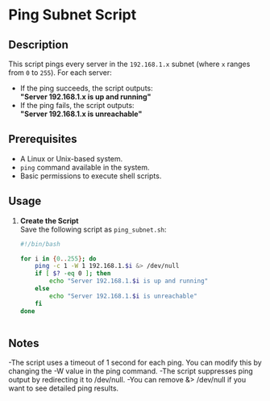 # Ping Subnet Script

## Description
This script pings every server in the `192.168.1.x` subnet (where `x` ranges from `0` to `255`). For each server:
- If the ping succeeds, the script outputs:  
  **"Server 192.168.1.x is up and running"**
- If the ping fails, the script outputs:  
  **"Server 192.168.1.x is unreachable"**

## Prerequisites
- A Linux or Unix-based system.
- `ping` command available in the system.
- Basic permissions to execute shell scripts.

## Usage
1. **Create the Script**  
   Save the following script as `ping_subnet.sh`:
   ```bash
   #!/bin/bash

   for i in {0..255}; do
       ping -c 1 -W 1 192.168.1.$i &> /dev/null
       if [ $? -eq 0 ]; then
           echo "Server 192.168.1.$i is up and running"
       else
           echo "Server 192.168.1.$i is unreachable"
       fi
   done



## Notes
-The script uses a timeout of 1 second for each ping. You can modify this by changing the -W value in the ping command.
-The script suppresses ping output by redirecting it to /dev/null.
-You can remove &> /dev/null if you want to see detailed ping results.
